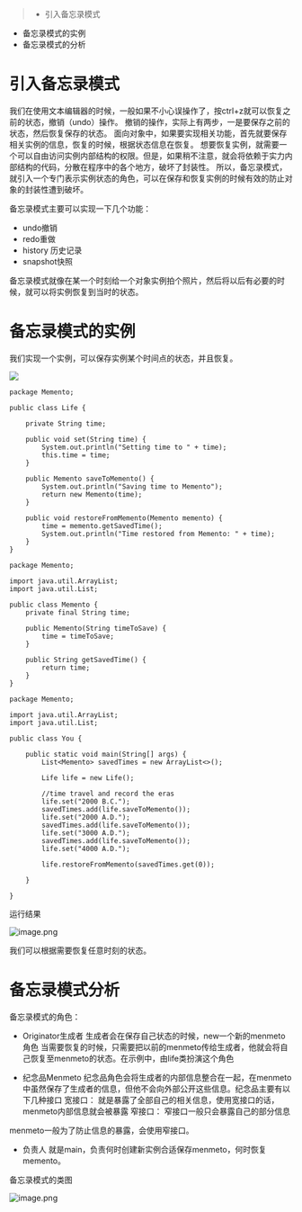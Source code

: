 > * 引入备忘录模式
* 备忘录模式的实例
* 备忘录模式的分析


# 引入备忘录模式
我们在使用文本编辑器的时候，一般如果不小心误操作了，按ctrl+z就可以恢复之前的状态，撤销（undo）操作。
撤销的操作，实际上有两步，一是要保存之前的状态，然后恢复保存的状态。
面向对象中，如果要实现相关功能，首先就要保存相关实例的信息，恢复的时候，根据状态信息在恢复。
想要恢复实例，就需要一个可以自由访问实例内部结构的权限。但是，如果稍不注意，就会将依赖于实力内部结构的代码，分散在程序中的各个地方，破坏了封装性。
所以，备忘录模式，就引入一个专门表示实例状态的角色，可以在保存和恢复实例的时候有效的防止对象的封装性遭到破坏。

备忘录模式主要可以实现一下几个功能：
* undo撤销
* redo重做
* history 历史记录
* snapshot快照

备忘录模式就像在某一个时刻给一个对象实例拍个照片，然后将以后有必要的时候，就可以将实例恢复到当时的状态。

# 备忘录模式的实例
我们实现一个实例，可以保存实例某个时间点的状态，并且恢复。

![](http://upload-images.jianshu.io/upload_images/1234352-0f2fc326eeca2d81.png?imageMogr2/auto-orient/strip%7CimageView2/2/w/1240)

```
package Memento;

public class Life {
	
	private String time;
	
	public void set(String time) {
        System.out.println("Setting time to " + time);
        this.time = time;
    }
	
	public Memento saveToMemento() {
        System.out.println("Saving time to Memento");
        return new Memento(time);
    }
	
	public void restoreFromMemento(Memento memento) {
    	time = memento.getSavedTime();
        System.out.println("Time restored from Memento: " + time);
    }
}
```

```
package Memento;

import java.util.ArrayList;
import java.util.List;

public class Memento {
	private final String time;
	 
    public Memento(String timeToSave) {
    	time = timeToSave;
    }

    public String getSavedTime() {
        return time;
    }
}

```

```
package Memento;

import java.util.ArrayList;
import java.util.List;

public class You {

	public static void main(String[] args) {
		List<Memento> savedTimes = new ArrayList<>();
		 
        Life life = new Life();
 
        //time travel and record the eras
        life.set("2000 B.C.");
        savedTimes.add(life.saveToMemento());
        life.set("2000 A.D.");
        savedTimes.add(life.saveToMemento());
        life.set("3000 A.D.");
        savedTimes.add(life.saveToMemento());
        life.set("4000 A.D.");
        
        life.restoreFromMemento(savedTimes.get(0));

	}

}
```
运行结果

![image.png](http://upload-images.jianshu.io/upload_images/1234352-924b3bfd65f41084.png?imageMogr2/auto-orient/strip%7CimageView2/2/w/1240)

我们可以根据需要恢复任意时刻的状态。

# 备忘录模式分析
备忘录模式的角色：
* Originator生成者
生成者会在保存自己状态的时候，new一个新的menmeto角色
当需要恢复的时候，只需要把以前的menmeto传给生成者，他就会将自己恢复至menmeto的状态。在示例中，由life类扮演这个角色

* 纪念品Menmeto
纪念品角色会将生成者的内部信息整合在一起，在menmeto中虽然保存了生成者的信息，但他不会向外部公开这些信息。纪念品主要有以下几种接口
宽接口：
就是暴露了全部自己的相关信息，使用宽接口的话，menmeto内部信息就会被暴露
窄接口：
窄接口一般只会暴露自己的部分信息

menmeto一般为了防止信息的暴露，会使用窄接口。

* 负责人
就是main，负责何时创建新实例合适保存menmeto，何时恢复memento。

备忘录模式的类图

![image.png](http://upload-images.jianshu.io/upload_images/1234352-6f3754f2b5e23d77.png?imageMogr2/auto-orient/strip%7CimageView2/2/w/1240)
